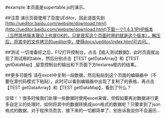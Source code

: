 #example
本页面是supertable.js的演示。

##注意
演示页面使用了百度UEditor，因此请首先到[http://ueditor.baidu.com/website/download.html](http://ueditor.baidu.com/website/download.html)下载一个1.4.3.1PHP版本（当然其他版本理论上也是OK的，只是我写这个页面时用的就是这个版本），解压后，将其中的文件拷贝的ueditor中，使得docs/ueditor/index.html可访问。

##测试
一切准备好之后，F12打开控制台，点击【插入测试数据】，此时页面就出现了测试用的table，然后分别点击【TEST getDataArray】和【TEST getDataMap】,留意控制台的输出和下页面下方textarea框内的结果。

##更多可能性
请在excel中复制一段数据，然后粘贴到这个页面的编辑器中（不要在源代码模式下粘贴），此时可以看到编辑器中出现了复制了的表格，再点击【TEST getDataArray】和【TEST getDataMap】，看到了什么？

没错！！很多时候我们处理一些数据时使用excel来做，但假如要再对数据进行更多自定义的处理时，如何将其中的数据转换成json格式的数据呢？只要拿到了json格式的数据，对于程序员而言，接下来的一切都简单了，别告诉我说你不会遍历...

